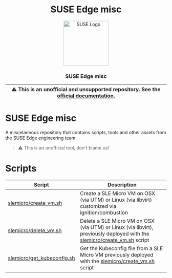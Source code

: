 <div align="center">

# SUSE Edge misc

<p align="center">
  <img alt="SUSE Logo" src="https://www.suse.com/assets/img/suse-black-logo-green.svg" height="140" />
  <h3 align="center">SUSE Edge misc</h3>
</p>

| :warning: **This is an unofficial and unsupported repository. See the [official documentation](https://www.suse.com/solutions/edge-computing/).** |
| --- |

</div>

# SUSE Edge misc

A miscelaneous repository that contains scripts, tools and other assets from the SUSE Edge engineering team

> :warning: This is an unofficial tool, don't blame us!

# Scripts
| Script | Description |
| - | - |
| [slemicro/create_vm.sh](slemicro/create_vm.sh) | Create a SLE Micro VM on OSX (via UTM) or Linux (via libvirt) customized via ignition/combustion |
| [slemicro/delete_vm.sh](slemicro/delete_vm.sh) | Delete a SLE Micro VM on OSX (via UTM) or Linux (via libvirt), previously deployed with the [slemicro/create_vm.sh](slemicro/create_vm.sh) script |
| [slemicro/get_kubeconfig.sh](slemicro/get_kubeconfig.sh) | Get the Kubeconfig file from a SLE Micro VM previously deployed with the [slemicro/create_vm.sh](slemicro/create_vm.sh) script |
